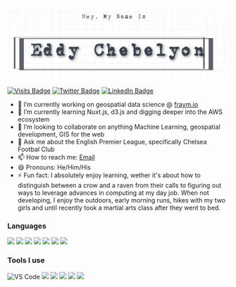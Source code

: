 [![My Banner](./assets/echebelyon.gif)](https://github.com/EChebelyon)

[![Visits Badge](https://badges.pufler.dev/visits/EChebelyon/EChebelyon)](https://github.com/EChebelyon)
[![Twitter Badge](https://img.shields.io/badge/Twitter-Profile-informational?style=flat&logo=twitter&logoColor=white&color=1CA2F1)](https://twitter.com/Echebelyon)
[![LinkedIn Badge](https://img.shields.io/badge/LinkedIn-Profile-informational?style=flat&logo=linkedin&logoColor=white&color=0D76A8)](https://www.linkedin.com/in/eddy-chebelyon/)

- 🔭 I’m currently working on geospatial data science @ [fraym.io](https://fraym.io/)
- 🌱 I’m currently learning Nuxt.js, d3.js and digging deeper into the AWS ecosystem
- 👯 I’m looking to collaborate on anything Machine Learning, geospatial development, GIS for the web
- 💬 Ask me about the English Premier League, specifically Chelsea Footbal Club
- 📫 How to reach me: [Email](kipedie@gmail.com)
- 😄 Pronouns: He/Him/His
- ⚡ Fun fact: I absolutely enjoy learning, wether it's about how to distinguish between a crow and a raven from their calls to figuring out ways to leverage advances in computing at my day job. When not developing, I enjoy the outdoors, early morning runs, hikes with my two girls and until recently took a martial arts class after they went to bed.

### Languages

![](https://img.shields.io/badge/Code-Python-informational?style=flat&logo=python&logoColor=white&color=blue)
![](https://img.shields.io/badge/Code-Vue.js-informational?style=flat&logo=Vue.js&logoColor=white&color=blue)
![](https://img.shields.io/badge/Code-R-informational?style=flat&logo=R&logoColor=white&color=blue)
![](https://img.shields.io/badge/Code-D3.js-informational?style=flat&logo=D3.js&logoColor=white&color=blue)
![](https://img.shields.io/badge/Code-JS-informational?style=flat&logo=JavaScript&logoColor=white&color=blue)
![](https://img.shields.io/badge/Code-HTML-informational?style=flat&logo=HTML5&logoColor=white&color=blue)
![](https://img.shields.io/badge/Code-CSS-informational?style=flat&logo=CSS3&logoColor=white&color=blue)

### Tools I use

![VS Code](https://img.shields.io/badge/Visual%20Studio%20Code-blueviolet.svg?logo=visual-studio-code)
![](https://img.shields.io/badge/Qgis-blueviolet.svg?logo=Qgis)
![](https://img.shields.io/badge/JupyterLab-blueviolet.svg?logo=jupyter)
![](https://img.shields.io/badge/Docker-blueviolet.svg?logo=docker)
![](https://img.shields.io/badge/PostgreSQL-blueviolet.svg?logo=postgresql)
![](https://img.shields.io/badge/AWS-blueviolet.svg?logo=amazon-aws)
